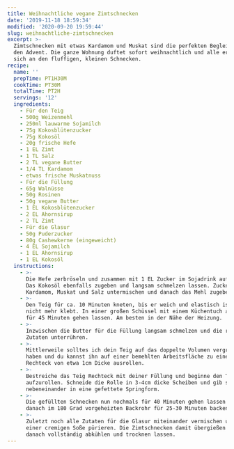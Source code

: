 ```yaml
---
title: Weihnachtliche vegane Zimtschnecken
date: '2019-11-18 18:59:34'
modified: '2020-09-20 19:59:44'
slug: weihnachtliche-zimtschnecken
excerpt: >-
  Zimtschnecken mit etwas Kardamom und Muskat sind die perfekten Begleiter durch
  den Advent. Die ganze Wohnung duftet sofort weihnachtlich und alle erfreuen
  sich an den fluffigen, kleinen Schnecken. 
recipe:
  name: ''
  prepTime: PT1H30M
  cookTime: PT30M
  totalTime: PT2H
  servings: '12'
  ingredients:
    - Für den Teig
    - 500g Weizenmehl
    - 250ml lauwarme Sojamilch
    - 75g Kokosblütenzucker
    - 75g Kokosöl
    - 20g frische Hefe
    - 1 EL Zimt
    - 1 TL Salz
    - 2 TL vegane Butter
    - 1/4 TL Kardamom
    - etwas frische Muskatnuss
    - Für die Füllung
    - 65g Walnüsse
    - 50g Rosinen
    - 50g vegane Butter
    - 1 EL Kokosblütenzucker
    - 2 EL Ahornsirup
    - 2 TL Zimt
    - Für die Glasur
    - 50g Puderzucker
    - 80g Cashewkerne (eingeweicht)
    - 4 EL Sojamilch
    - 1 EL Ahornsirup
    - 1 EL Kokosöl
  instructions:
    - >-
      Die Hefe zerbröseln und zusammen mit 1 EL Zucker im Sojadrink auflösen.
      Das Kokosöl ebenfalls zugeben und langsam schmelzen lassen. Zucker, Zimt,
      Kardamom, Muskat und Salz untermischen und danach das Mehl zugeben.
    - >-
      Den Teig für ca. 10 Minuten kneten, bis er weich und elastisch ist und
      nicht mehr klebt. In einer großen Schüssel mit einem Küchentuch abgedeckt
      für 45 Minuten gehen lassen. Am besten in der Nähe der Heizung.
    - >-
      Inzwischen die Butter für die Füllung langsam schmelzen und die restlichen
      Zutaten unterrühren.
    - >-
      Mittlerweile solltes ich dein Teig auf das doppelte Volumen vergrößert
      haben und du kannst ihn auf einer bemehlten Arbeitsfläche zu einem
      Rechteck von etwa 1cm Dicke ausrollen.
    - >-
      Bestreiche das Teig Rechteck mit deiner Füllung und beginne den Teig
      aufzurollen. Schneide die Rolle in 3-4cm dicke Scheiben und gib sie
      nebeneinander in eine gefettete Springform.
    - >-
      Die gefüllten Schnecken nun nochmals für 40 Minuten gehen lassen und
      danach im 180 Grad vorgeheizten Backrohr für 25-30 Minuten backen.
    - >-
      Zuletzt noch alle Zutaten für die Glasur miteinander vermischen und zu
      einer cremigen Soße pürieren. Die Zimtschnecken damit übergießen und
      danach vollständig abkühlen und trocknen lassen.
---
```


